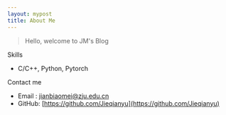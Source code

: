 ```yaml
---
layout: mypost
title: About Me
---
```


> Hello, welcome to JM's Blog

Skills

- C/C++, Python, Pytorch

Contact me

- Email&nbsp;: jianbiaomei@zju.edu.cn
- GitHub: [https://github.com/Jieqianyu](https://github.com/Jieqianyu)
